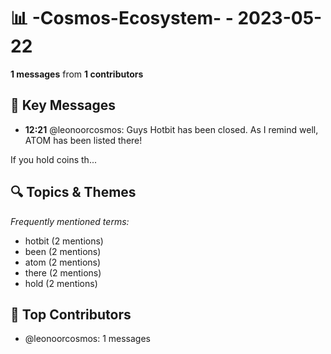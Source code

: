 # 📊 -Cosmos-Ecosystem- - 2023-05-22
**1 messages** from **1 contributors**

## 💬 Key Messages
- **12:21** @leonoorcosmos: Guys Hotbit has been closed. As I remind well, 
ATOM has been listed there!

If you hold coins th...

## 🔍 Topics & Themes
*Frequently mentioned terms:*
- hotbit (2 mentions)
- been (2 mentions)
- atom (2 mentions)
- there (2 mentions)
- hold (2 mentions)

## 👥 Top Contributors
- @leonoorcosmos: 1 messages